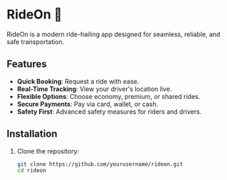 # RideOn 🚗

RideOn is a modern ride-hailing app designed for seamless, reliable, and safe transportation.

## Features

- **Quick Booking**: Request a ride with ease.
- **Real-Time Tracking**: View your driver's location live.
- **Flexible Options**: Choose economy, premium, or shared rides.
- **Secure Payments**: Pay via card, wallet, or cash.
- **Safety First**: Advanced safety measures for riders and drivers.

## Installation

1. Clone the repository:
   ```bash
   git clone https://github.com/yourusername/rideon.git
   cd rideon
